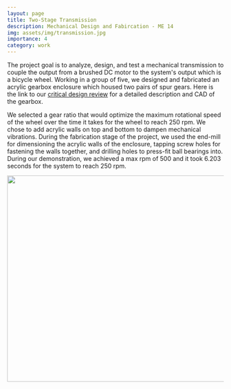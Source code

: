 ```yaml
---
layout: page
title: Two-Stage Transmission
description: Mechanical Design and Fabircation - ME 14 
img: assets/img/transmission.jpg
importance: 4
category: work
---
```



 <p>
        The project goal is to analyze, design, and test a mechanical transmission to couple the output from a brushed DC motor to the system's output which is a bicycle wheel. 
        Working in a group of five, we designed and fabricated an acrylic gearbox enclosure which housed two pairs of spur gears. Here is the link to our 
        <a href="https://docs.google.com/presentation/d/1JGZevNh5GYwK1V58hh1GVkri__8TguaK/edit#slide=id.p1" target="_blank">critical design review</a> 
        for a detailed description and CAD of the gearbox.
</p>
    
<p>
    We selected a gear ratio that would optimize the maximum rotational speed of the wheel over the time it takes for the wheel to reach 250 rpm.
    We chose to add acrylic walls on top and bottom to dampen mechanical vibrations. During the fabrication stage of the project, 
    we used the end-mill for dimensioning the acrylic walls of the enclosure, tapping screw holes for fastening the walls together, 
    and drilling holes to press-fit ball bearings into. During our demonstration, we achieved a max rpm of 500 and it took 6.203 seconds for the system to reach 250 rpm. 
</p>

    
<img src="/assets/img/transmission_setup.png" class="floatpic" width="600" height="480" >